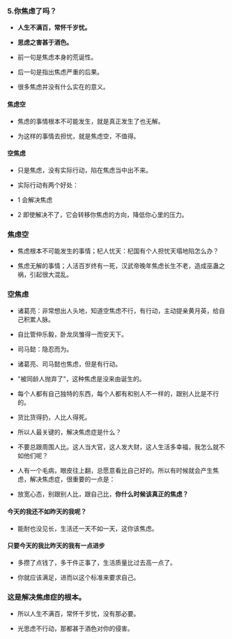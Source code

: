 ### 5.你焦虑了吗？
>
- **人生不满百，常怀千岁忧。**
> 
- **思虑之害甚于酒色。**
>
- 前一句是焦虑本身的荒诞性。
>
- 后一句是指出焦虑严重的后果。
>
- 很多焦虑并没有什么实在的意义。
>
#### 焦虑空
- 焦虑的事情根本不可能发生，就是真正发生了也无解。
>
- 为这样的事情去担忧，就是焦虑空，不值得。
>
#### 空焦虑
- 只是焦虑，没有实际行动，陷在焦虑当中出不来。
>
- 实际行动有两个好处：
>
- 1 会解决焦虑
>
- 2 即使解决不了，它会转移你焦虑的方向，降低你心里的压力。
>
### 焦虑空
- 焦虑根本不可能发生的事情；杞人忧天：杞国有个人担忧天塌地陷怎么办？
>
- 焦虑无解的事情；人活百岁终有一死，汉武帝晚年焦虑长生不老，造成巫蛊之祸，引起很大混乱。
>
### 空焦虑
- 诸葛亮：非常想出人头地，知道空焦虑不行，有行动，主动提亲黄月英，给自己积累人脉。
>
- 自比管仲乐毅，卧龙凤雏得一而安天下。
>
- 司马懿：隐忍而为。
>
- 诸葛亮、司马懿也焦虑，但是有行动。
>
>
- "被同龄人抛弃了"，这种焦虑是没来由诞生的。
>
- 每个人都有自己独特的东西，每个人都有和别人不一样的，跟别人比是不行的。
>
- 货比货得扔，人比人得死。
>
- 所以人最关键的，解决焦虑症是什么？
>
- 不要总跟周围人比。这人当大官，这人发大财，这人生活多幸福，我怎么就不如他们呢？
>
- 人有一个毛病，眼皮往上翻，总愿意看比自己好的。所以有时候就会产生焦虑，解决焦虑症，很重要的一点是：
>
- 放宽心态，别跟别人比，跟自己比，**你什么时候该真正的焦虑？**
>
#### 今天的我还不如昨天的我呢？
>
- 能耐也没见长，生活还一天不如一天，这你该焦虑。
>
#### 只要今天的我比昨天的我有一点进步
>
- 多攒了点钱了，多干件正事了，生活质量比过去高一点了。
>
- 你就应该满足，进而以这个标准来要求自己。
>
### 这是解决焦虑症的根本。
>
- 所以人生不满百，常怀千岁忧，没有那必要。
>
- 光思虑不行动，那都甚于酒色对你的侵害。


